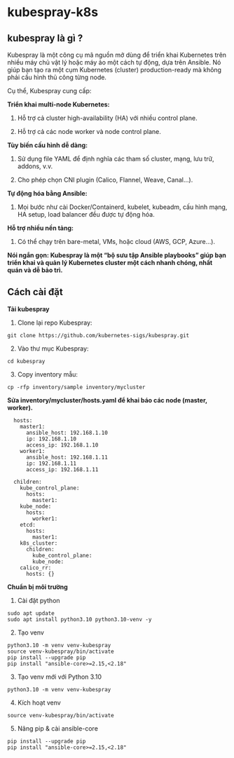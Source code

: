 # kubespray-k8s
## kubespray là gì ?
Kubespray là một công cụ mã nguồn mở dùng để triển khai Kubernetes trên nhiều máy chủ vật lý hoặc máy ảo một cách tự động, dựa trên Ansible. Nó giúp bạn tạo ra một cụm Kubernetes (cluster) production-ready mà không phải cấu hình thủ công từng node.

Cụ thể, Kubespray cung cấp:

**Triển khai multi-node Kubernetes:**

1. Hỗ trợ cả cluster high-availability (HA) với nhiều control plane.

2. Hỗ trợ cả các node worker và node control plane.

**Tùy biến cấu hình dễ dàng:**

1. Sử dụng file YAML để định nghĩa các tham số cluster, mạng, lưu trữ, addons, v.v.

2. Cho phép chọn CNI plugin (Calico, Flannel, Weave, Canal…).

**Tự động hóa bằng Ansible:**

1.  Mọi bước như cài Docker/Containerd, kubelet, kubeadm, cấu hình mạng, HA setup, load balancer đều được tự động hóa.

**Hỗ trợ nhiều nền tảng:**

1. Có thể chạy trên bare-metal, VMs, hoặc cloud (AWS, GCP, Azure…).

**Nói ngắn gọn: Kubespray là một “bộ sưu tập Ansible playbooks” giúp bạn triển khai và quản lý Kubernetes cluster một cách nhanh chóng, nhất quán và dễ bảo trì.**

## Cách cài đặt

**Tải kubespray**

1. Clone lại repo Kubespray:

`git clone https://github.com/kubernetes-sigs/kubespray.git`

2. Vào thư mục Kubespray:

`cd kubespray`

3. Copy inventory mẫu:

`cp -rfp inventory/sample inventory/mycluster`

**Sửa inventory/mycluster/hosts.yaml để khai báo các node (master, worker).**

```all:
  hosts:
    master1:
      ansible_host: 192.168.1.10
      ip: 192.168.1.10
      access_ip: 192.168.1.10
    worker1:
      ansible_host: 192.168.1.11
      ip: 192.168.1.11
      access_ip: 192.168.1.11

  children:
    kube_control_plane:
      hosts:
        master1:
    kube_node:
      hosts:
        worker1:
    etcd:
      hosts:
        master1:
    k8s_cluster:
      children:
        kube_control_plane:
        kube_node:
    calico_rr:
      hosts: {}
```

**Chuẩn bị môi trường**

1. Cài đặt python

```
sudo apt update
sudo apt install python3.10 python3.10-venv -y
```

2. Tạo venv

```
python3.10 -m venv venv-kubespray
source venv-kubespray/bin/activate
pip install --upgrade pip
pip install "ansible-core>=2.15,<2.18"
```

3. Tạo venv mới với Python 3.10

```
python3.10 -m venv venv-kubespray
```

4. Kích hoạt venv

`source venv-kubespray/bin/activate`

5. Nâng pip & cài ansible-core

```
pip install --upgrade pip
pip install "ansible-core>=2.15,<2.18"
```













